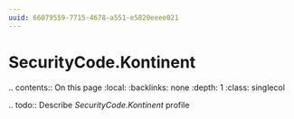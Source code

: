 ```yaml
---
uuid: 66079559-7715-4678-a551-e5820eeee021
---
```



# SecurityCode.Kontinent

.. contents:: On this page
    :local:
    :backlinks: none
    :depth: 1
    :class: singlecol

.. todo::
    Describe *SecurityCode.Kontinent* profile

